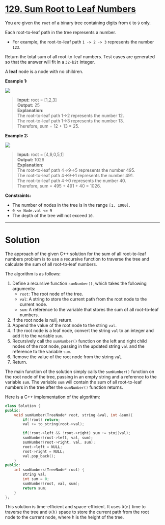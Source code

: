 # [129. Sum Root to Leaf Numbers](https://leetcode.com/problems/sum-root-to-leaf-numbers/)

You are given the `root` of a binary tree containing digits from `0` to `9` only.

Each root-to-leaf path in the tree represents a number.

- For example, the root-to-leaf path `1 -> 2 -> 3` represents the number `123`.

Return the total sum of all root-to-leaf numbers. Test cases are generated so that the answer will fit in a `32-bit` integer.

A **leaf** node is a node with no children.

**Example 1:**

![](https://assets.leetcode.com/uploads/2021/02/19/num1tree.jpg)

>**Input:** root = [1,2,3]<br>
**Output:** 25<br>
**Explanation:**<br>
The root-to-leaf path 1->2 represents the number 12.<br>
The root-to-leaf path 1->3 represents the number 13.<br>
Therefore, sum = 12 + 13 = 25.

**Example 2:**

![](https://assets.leetcode.com/uploads/2021/02/19/num2tree.jpg)

>**Input:** root = [4,9,0,5,1]<br>
**Output:** 1026<br>
**Explanation:**<br>
The root-to-leaf path 4->9->5 represents the number 495.<br>
The root-to-leaf path 4->9->1 represents the number 491.<br>
The root-to-leaf path 4->0 represents the number 40.<br>
Therefore, sum = 495 + 491 + 40 = 1026.
 

**Constraints:**

- The number of nodes in the tree is in the range `[1, 1000]`.
- `0 <= Node.val <= 9`
- The depth of the tree will not exceed `10`.
---
# Solution

The approach of the given C++ solution for the sum of all root-to-leaf numbers problem is to use a recursive function to traverse the tree and calculate the sum of all root-to-leaf numbers.

The algorithm is as follows:

1. Define a recursive function `sumNumber()`, which takes the following arguments:
    * `root`: The root node of the tree.
    * `val`: A string to store the current path from the root node to the current node.
    * `sum`: A reference to the variable that stores the sum of all root-to-leaf numbers.
2. If the root node is null, return.
3. Append the value of the root node to the string `val`.
4. If the root node is a leaf node, convert the string `val` to an integer and add it to the variable `sum`.
5. Recursively call the `sumNumber()` function on the left and right child nodes of the root node, passing in the updated string `val` and the reference to the variable `sum`.
6. Remove the value of the root node from the string `val`.
7. Return.

The main function of the solution simply calls the `sumNumber()` function on the root node of the tree, passing in an empty string and a reference to the variable `sum`. The variable `sum` will contain the sum of all root-to-leaf numbers in the tree after the `sumNumber()` function returns.

Here is a C++ implementation of the algorithm:

```c++
class Solution {
public:
    void sumNumber(TreeNode* root, string &val, int &sum){
        if(!root) return;
        val += to_string(root->val);

        if(!root->left && !root->right) sum += stoi(val);
        sumNumber(root->left, val, sum);
        sumNumber(root->right, val, sum);
        root->left = NULL;
        root->right = NULL;
        val.pop_back();
    }
public:
    int sumNumbers(TreeNode* root) {
        string val;
        int sum = 0;
        sumNumber(root, val, sum);
        return sum; 
    }
};
```

This solution is time-efficient and space-efficient. It uses `O(n)` time to traverse the tree and `O(h)` space to store the current path from the root node to the current node, where h is the height of the tree.